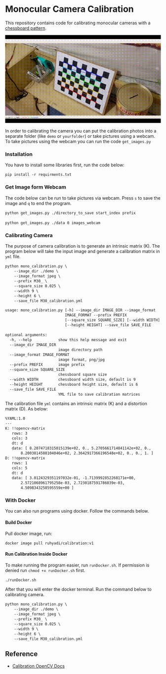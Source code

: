 # Monocular Camera Calibration

This repository contains code for calibrating monocular cameras with a [chessboard pattern](docs/Checkerboard-A4-25mm-10x7.svg).

![Demo GIF](./docs/demo.gif)

In order to calibrating the camera you can put the calibration photos into a separate folder (like `demo` or `yourfolder`) or take pictures using a webcam. To take pictures using the webcam you can run the code `get_images.py`

### Installation
You have to install some libraries first, run the code below:
```
pip install -r requirments.txt
```

### Get Image form Webcam
The code below can be run to take pictures via webcam. Press `s` to save the image and `q` to end the program.
```
python get_images.py ./directory_to_save start_index prefix

python get_images.py ./data 0 images_webcam
```

### Calibrating Camera
The purpose of camera calibration is to generate an intrinsic matrix (K). The program below will take the input image and generate a calibration matrix in `yml` file.
```
python mono_calibration.py \
    --image_dir ./demo \
    --image_format jpeg \
    --prefix M30_ \
    --square_size 0.025 \
    --width 9 \
    --height 6 \
    --save_file M30_calibration.yml
```
```
usage: mono_calibration.py [-h] --image_dir IMAGE_DIR --image_format
                           IMAGE_FORMAT --prefix PREFIX
                           [--square_size SQUARE_SIZE] [--width WIDTH]
                           [--height HEIGHT] --save_file SAVE_FILE

optional arguments:
  -h, --help            show this help message and exit
  --image_dir IMAGE_DIR
                        image directory path
  --image_format IMAGE_FORMAT
                        image format, png/jpg
  --prefix PREFIX       image prefix
  --square_size SQUARE_SIZE
                        chessboard square size
  --width WIDTH         chessboard width size, default is 9
  --height HEIGHT       chessboard height size, default is 6
  --save_file SAVE_FILE
                        YML file to save calibration matrices
```
The calibration file `yml` contains an intrinsic matrix (K) and a distortion matrix (D). As below:
```
%YAML:1.0
---
K: !!opencv-matrix
   rows: 3
   cols: 3
   dt: d
   data: [ 8.2074718315015139e+02, 0., 5.2705661714841142e+02, 0.,
       8.2003814588104046e+02, 2.3642917366196548e+02, 0., 0., 1. ]
D: !!opencv-matrix
   rows: 1
   cols: 5
   dt: d
   data: [ 3.0124329351197032e-01, -1.7139992852268171e+00,
       2.5721068961795258e-03, 2.7230187591786039e-03,
       4.5098343258595559e+00 ]
```



### With Docker
You can also run programs using docker. Follow the commands below.
#### Build Docker
Pull docker image, run:
```
docker image pull ruhyadi/calibration:v1
```

#### Run Calibration Inside Docker
To make running the program easier, run `runDocker.sh`. If permission is denied run `chmod +x runDocker.sh` first.
```
./runDocker.sh
```
After that you will enter the docker terminal. Run the command below to calibrating camera.
```
python mono_calibration.py \
    --image_dir ./demo \
    --image_format jpeg \
    --prefix M30_ \
    --square_size 0.025 \
    --width 9 \
    --height 6 \
    --save_file M30_calibration.yml
```

## Reference
- [Calibration OpenCV Docs](https://docs.opencv.org/3.4/dc/dbb/tutorial_py_calibration.html)